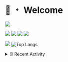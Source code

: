 # 👋 ・ Welcome
![](https://komarev.com/ghpvc/?username=Lorenzo0111)

![](https://img.shields.io/badge/Java-ED8B00?style=for-the-badge&logo=java&logoColor=white)
![](https://img.shields.io/badge/JavaScript-323330?style=for-the-badge&logo=javascript&logoColor=F7DF1E)
![](https://img.shields.io/badge/Node.js-339933?style=for-the-badge&logo=nodedotjs&logoColor=white)
![](https://img.shields.io/badge/React-20232A?style=for-the-badge&logo=react&logoColor=61DAFB)

[![](https://github-readme-stats.vercel.app/api?username=Lorenzo0111&show_icons=true&count_private=true)](https://github.com/Lorenzo0111)
![Top Langs](https://github-readme-stats.vercel.app/api/top-langs/?username=Lorenzo0111&layout=compact)

<details>
<summary>⏰ Recent Activity</summary>

<!--RECENT_ACTIVITY:start-->
1. ![prMerged] **Pull request merged:** [Lorenzo0111/NodeBin#35](https://github.com/Lorenzo0111/NodeBin/pull/35)
2. ![prMerged] **Pull request merged:** [Lorenzo0111/NodeBin#34](https://github.com/Lorenzo0111/NodeBin/pull/34)
3. ![prMerged] **Pull request merged:** [Lorenzo0111/MultiLang#42](https://github.com/Lorenzo0111/MultiLang/pull/42)
4. ![prMerged] **Pull request merged:** [Lorenzo0111/MultiLang#44](https://github.com/Lorenzo0111/MultiLang/pull/44)
5. ![comment] **Commented:** [Lorenzo0111/MultiLang#44](https://github.com/Lorenzo0111/MultiLang/pull/44#issuecomment-971733435)
6. ![prMerged] **Pull request merged:** [Lorenzo0111/MultiLang#43](https://github.com/Lorenzo0111/MultiLang/pull/43)
7. ![comment] **Commented:** [Lorenzo0111/MultiLang#42](https://github.com/Lorenzo0111/MultiLang/pull/42#issuecomment-971733224)
8. ![prMerged] **Pull request merged:** [Lorenzo0111/NodeBin#33](https://github.com/Lorenzo0111/NodeBin/pull/33)
9. ![prMerged] **Pull request merged:** [Lorenzo0111/MultiLang#41](https://github.com/Lorenzo0111/MultiLang/pull/41)
10. ![prMerged] **Pull request merged:** [Lorenzo0111/ElectionsPlus#57](https://github.com/Lorenzo0111/ElectionsPlus/pull/57)
<!--RECENT_ACTIVITY:end-->


<!--RECENT_ACTIVITY:last_update-->
Last Updated: Saturday, November 20th, 2021, 12:16:39 PM
<!--RECENT_ACTIVITY:last_update_end-->
</details>

[issueOpened]: https://cdn.jsdelivr.net/gh/Readme-Workflows/Readme-Icons@main/icons/octicons/IssueOpenedOld.svg
[issueClosed]: https://cdn.jsdelivr.net/gh/Readme-Workflows/Readme-Icons@main/icons/octicons/IssueClosedOld.svg

[prOpened]: https://cdn.jsdelivr.net/gh/Readme-Workflows/Readme-Icons@main/icons/octicons/PullRequestOpened.svg
[prClosed]: https://cdn.jsdelivr.net/gh/Readme-Workflows/Readme-Icons@main/icons/octicons/PullRequestClosed.svg
[prMerged]: https://cdn.jsdelivr.net/gh/Readme-Workflows/Readme-Icons@main/icons/octicons/PullRequestMerged.svg

[comment]: https://cdn.jsdelivr.net/gh/Readme-Workflows/Readme-Icons@main/icons/octicons/Comment.svg

[changesRequested]: https://cdn.jsdelivr.net/gh/Readme-Workflows/Readme-Icons@main/icons/octicons/RequestedChanges.svg
[approved]: https://cdn.jsdelivr.net/gh/Readme-Workflows/Readme-Icons@main/icons/octicons/ApprovedChanges.svg

[repoCreated]: https://cdn.jsdelivr.net/gh/Readme-Workflows/Readme-Icons@main/icons/octicons/Repository.svg
[release]: https://cdn.jsdelivr.net/gh/Readme-Workflows/Readme-Icons@main/icons/octicons/Release.svg
[star]: https://cdn.jsdelivr.net/gh/Readme-Workflows/Readme-Icons@main/icons/octicons/StarredRepository.svg
[wiki]: https://cdn.jsdelivr.net/gh/Readme-Workflows/Readme-Icons@main/icons/octicons/Wiki.svg
[fork]: https://cdn.jsdelivr.net/gh/Readme-Workflows/Readme-Icons@main/icons/octicons/ForkedRepository.svg
[people]: https://cdn.jsdelivr.net/gh/Readme-Workflows/Readme-Icons@main/icons/octicons/People.svg
